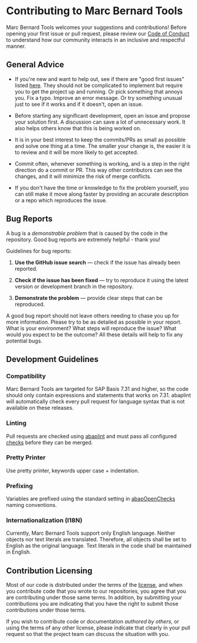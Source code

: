 # Contributing to Marc Bernard Tools

Marc Bernard Tools welcomes your suggestions and contributions! Before opening your first issue or pull request, please review our [Code of Conduct](CODE_OF_CONDUCT.md) to understand how our community interacts in an inclusive and respectful manner.

## General Advice

* If you're new and want to help out, see if there are "good first issues" listed [here](../../issues). They should not be complicated to implement but require you to get the project up and running. Or pick something that annoys you. Fix a typo. Improve an error message. Or try something unusual just to see if it works and if it doesn't, open an issue.

* Before starting any significant development, open an issue and propose your solution first. A discussion can save a lot of unnecessary work. It also helps others know that this is being worked on.

* It is in your best interest to keep the commits/PRs as small as possible and solve one thing at a time. The smaller your change is, the easier it is to review and it will be more likely to get accepted.

* Commit often, whenever something is working, and is a step in the right direction do a commit or PR. This way other contributors can see the changes, and it will minimize the risk of merge conflicts.

* If you don't have the time or knowledge to fix the problem yourself, you can still make it move along faster by providing an accurate description or a repo which reproduces the issue.

## Bug Reports

A bug is a _demonstrable problem_ that is caused by the code in the repository. Good bug reports are extremely helpful - thank you!

Guidelines for bug reports:

1. **Use the GitHub issue search** &mdash; check if the issue has already been reported.

2. **Check if the issue has been fixed** &mdash; try to reproduce it using the latest version or development branch in the repository.

3. **Demonstrate the problem** &mdash; provide clear steps that can be reproduced.

A good bug report should not leave others needing to chase you up for more information. Please try to be as detailed as possible in your report. What is your environment? What steps will reproduce the issue? What would you expect to be the outcome? All these details will help to fix any potential bugs.

## Development Guidelines

### Compatibility

Marc Bernard Tools are targeted for SAP Basis 7.31 and higher, so the code should only contain expressions and statements that works on 7.31. abaplint will automatically check every pull request for language syntax that is not available on these releases.

### Linting

Pull requests are checked using [abaplint](https://abaplint.org) and must pass all configured [checks](../../abaplint.json) before they can be merged.

### Pretty Printer

Use pretty printer, keywords upper case + indentation. 

### Prefixing

Variables are prefixed using the standard setting in [abapOpenChecks](http://docs.abapopenchecks.org/checks/69/) naming conventions.

### Internationalization (I18N)

Currently, Marc Bernard Tools support only English language. Neither objects nor text literals are translated. Therefore, all objects shall be set to English as the original language. Text literals in the code shall be maintained in English. 

## Contribution Licensing

Most of our code is distributed under the terms of the [license](LICENSE), and when you contribute code that you wrote to our repositories, you agree that you are contributing under those same terms. In addition, by submitting your contributions you are indicating that you have the right to submit those contributions under those terms.

If you wish to contribute code or documentation *authored by others*, or using the terms of any other license, please indicate that clearly in your pull request so that the project team can discuss the situation with you.
